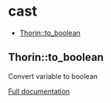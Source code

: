 # cast

- [Thorin::to_boolean](#Thorin::to_boolean)
## Thorin::to_boolean
Convert variable to boolean


[Full documentation](/doc/src/functions/cast/t_to_boolean.md)
